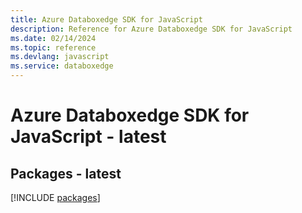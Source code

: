 ```yaml
---
title: Azure Databoxedge SDK for JavaScript
description: Reference for Azure Databoxedge SDK for JavaScript
ms.date: 02/14/2024
ms.topic: reference
ms.devlang: javascript
ms.service: databoxedge
---
```

# Azure Databoxedge SDK for JavaScript - latest
## Packages - latest
[!INCLUDE [packages](databoxedge-index.md)]